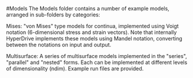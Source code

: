 #Models
The Models folder contains a number of example models, arranged in sub-folders by categories:

Mises: "von Mises" type models for continua, implemented using Voigt notation (6-dimensional stress and strain vectors). Note 
that internally HyperDrive implements these models using Mandel notation, converting between the notations on input and output. 

Multisurface: A series of multisurface models implemented in the "series", "parallel" and "nested" forms. Each can be 
implemented at different levels of dimensionality (ndim). Example run files are provided.
